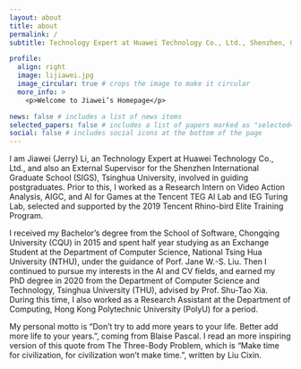 ```yaml
---
layout: about
title: about
permalink: /
subtitle: Technology Expert at Huawei Technology Co., Ltd., Shenzhen, Guangdong, China

profile:
  align: right
  image: lijiawei.jpg
  image_circular: true # crops the image to make it circular
  more_info: >
    <p>Welcome to Jiawei’s Homepage</p>

news: false # includes a list of news items
selected_papers: false # includes a list of papers marked as "selected={true}"
social: false # includes social icons at the bottom of the page
---
```


I am Jiawei (Jerry) Li, an Technology Expert at Huawei Technology Co., Ltd., and also an External Supervisor for the Shenzhen International Graduate School (SIGS), Tsinghua University, involved in guiding postgraduates. Prior to this, I worked as a Research Intern on Video Action Analysis, AIGC, and AI for Games at the Tencent TEG AI Lab and IEG Turing Lab, selected and supported by the 2019 Tencent Rhino-bird Elite Training Program.

I received my Bachelor’s degree from the School of Software, Chongqing University (CQU) in 2015 and spent half year studying as an Exchange Student at the Department of Computer Science, National Tsing Hua University (NTHU), under the guidance of Porf. Jane W.-S. Liu. Then I continued to pursue my interests in the AI and CV fields, and earned my PhD degree in 2020 from the Department of Computer Science and Technology, Tsinghua University (THU), advised by Prof. Shu-Tao Xia. During this time, I also worked as a Research Assistant at the Department of Computing, Hong Kong Polytechnic University (PolyU) for a period.

My personal motto is “Don’t try to add more years to your life. Better add more life to your years.”, coming from Blaise Pascal. I read an more inspiring version of this quote from The Three-Body Problem, which is “Make time for civilization, for civilization won’t make time.”, written by Liu Cixin.

